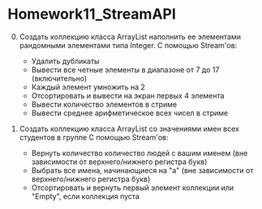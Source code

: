 # Homework11_StreamAPI

0. Создать коллекцию класса ArrayList наполнить ее элементами рандомными элементами типа Integer.
С помощью Stream'ов:
	- Удалить дубликаты
	- Вывести все четные элементы в диапазоне от 7 до 17 (включительно)
	- Каждый элемент умножить на 2
	- Отсортировать и вывести на экран первых 4 элемента
	- Вывести количество элементов в стриме
	- Вывести среднее арифметическое всех чисел в стриме

1. Создать коллекцию класса ArrayList со значениями имен всех студентов в группе 
С помощью Stream'ов:
	- Вернуть количество количество людей с вашим именем (вне зависимости от верхнего/нижнего регистра букв)
	- Выбрать все имена, начинающиеся на "а" (вне зависимости от верхнего/нижнего регистра букв)
	- Отсортировать и вернуть первый элемент коллекции или "Empty", если коллекция пуста
